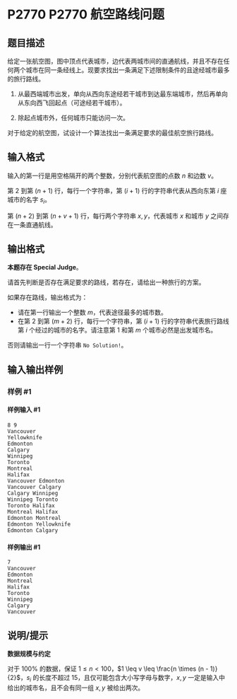 # P2770 P2770 航空路线问题

## 题目描述

给定一张航空图，图中顶点代表城市，边代表两城市间的直通航线，并且不存在任何两个城市在同一条经线上。现要求找出一条满足下述限制条件的且途经城市最多的旅行路线。

1. 从最西端城市出发，单向从西向东途经若干城市到达最东端城市，然后再单向从东向西飞回起点（可途经若干城市）。

2. 除起点城市外，任何城市只能访问一次。

对于给定的航空图，试设计一个算法找出一条满足要求的最佳航空旅行路线。

## 输入格式

输入的第一行是用空格隔开的两个整数，分别代表航空图的点数 $n$ 和边数 $v$。

第 $2$ 到第 $(n + 1)$ 行，每行一个字符串，第 $(i + 1)$ 行的字符串代表从西向东第 $i$ 座城市的名字 $s_i$。

第 $(n + 2)$ 到第 $(n + v + 1)$ 行，每行两个字符串 $x, y$，代表城市 $x$ 和城市 $y$ 之间存在一条直通航线。

## 输出格式

**本题存在 Special Judge**。

请首先判断是否存在满足要求的路线，若存在，请给出一种旅行的方案。

如果存在路线，输出格式为：

- 请在第一行输出一个整数 $m$，代表途径最多的城市数。
- 在第 $2$ 到第 $(m + 2)$ 行，每行一个字符串，第 $(i + 1)$ 行的字符串代表旅行路线第 $i$ 个经过的城市的名字。请注意第 $1$ 和第 $m$ 个城市必然是出发城市名。

否则请输出一行一个字符串 ``No Solution!``。

## 输入输出样例

### 样例 #1

#### 样例输入 #1

```
8 9
Vancouver
Yellowknife
Edmonton
Calgary
Winnipeg
Toronto
Montreal
Halifax
Vancouver Edmonton
Vancouver Calgary
Calgary Winnipeg
Winnipeg Toronto
Toronto Halifax
Montreal Halifax
Edmonton Montreal
Edmonton Yellowknife
Edmonton Calgary
```

#### 样例输出 #1

```
7
Vancouver
Edmonton
Montreal
Halifax
Toronto
Winnipeg
Calgary
Vancouver
```

## 说明/提示

**数据规模与约定**

对于 $100\%$ 的数据，保证 $1 \leq n < 100$，$1 \leq v \leq \frac{n \times (n - 1)}{2}$，$s_i$ 的长度不超过 $15$，且仅可能包含大小写字母与数字，$x, y$ 一定是输入中给出的城市名，且不会有同一组 $x, y$ 被给出两次。


